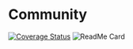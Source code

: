 # Community

[![Coverage Status](https://coveralls.io/repos/github/GoofedGavohn/Community/badge.svg?branch=main)](https://coveralls.io/github/GoofedGavohn/Community?branch=main)
![ReadMe Card](https://github-readme-stats.vercel.app/api/pin/?username=YourUsername&repo=YourRepositoryName)

